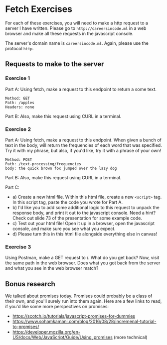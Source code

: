 # Fetch Exercises

For each of these exercises, you will need to make a http request to a server I have written.
Please go to `http://careersincode.ml` in a web browser and make all these requests in the
javascript console.

The server's domain name is `careersincode.ml`. Again, please use the protocol `http`.

## Requests to make to the server

### Exercise 1

Part A: Using fetch, make a request to this endpoint to return a some text.
```
Method: GET
Path: /apples
Headers: none
```
Part B: Also, make this request using CURL in a terminal.

### Exercise 2

Part A: Using fetch, make a request to this endpoint. When given a bunch of text in the body, will return the frequencies of each
word that was specified. Try it with my phrase, but also, if you'd like, try it with a phrase of
your own!
```
Method: POST
Path: /text-processing/frequencies
body: the quick brown fox jumped over the lazy dog
```

Part B: Also, make this request using CURL in a terminal.

Part C:
- a) Create a new html file. Within this html file, create a new `<script>` tag. In this script tag, paste the code you wrote for Part A.
- b) I'd like you to add some additional logic to this request to unpack the response body, and print it out to the javascript console. Need a hint? Check out slide 73 of the presentation for some example code.
- c) Test out your html file! Open it up in a browser, open the javascript console, and make sure you see what you expect.
- d) Please turn this in this html file alongside everything else in canvas!

### Exercise 3

Using Postman, make a GET request to /. What do you get back? Now, visit the same path in the web
browser. Does what you got back from the server and what you see in the web browser match?

## Bonus research
We talked about promises today. Promises could probably be a class of their own, and you'll surely
run into them again. Here are a few links to read, if you'd like some more perspectives on promises:
- https://scotch.io/tutorials/javascript-promises-for-dummies
- https://www.sohamkamani.com/blog/2016/08/28/incremenal-tutorial-to-promises/
- https://developer.mozilla.org/en-US/docs/Web/JavaScript/Guide/Using_promises (more technical)

